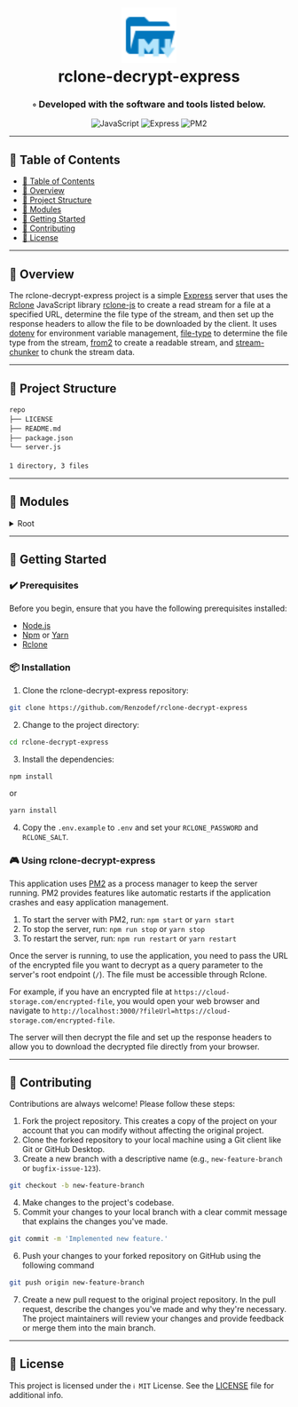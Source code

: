 
<div align="center">
<h1 align="center">
<img src="https://raw.githubusercontent.com/PKief/vscode-material-icon-theme/ec559a9f6bfd399b82bb44393651661b08aaf7ba/icons/folder-markdown-open.svg" width="100" />
<br>rclone-decrypt-express
</h1>
<h3>◦ Developed with the software and tools listed below.</h3>

<p align="center">
<img src="https://img.shields.io/badge/JavaScript-F7DF1E.svg?style&logo=JavaScript&logoColor=black" alt="JavaScript" />
<img src="https://img.shields.io/badge/Express-000000.svg?style&logo=Express&logoColor=white" alt="Express" />
<img src="https://img.shields.io/badge/PM2-2B037A.svg?style&logo=PM2&logoColor=white" alt="PM2" />
</div>

---

## 📒 Table of Contents
- [📒 Table of Contents](#-table-of-contents)
- [📍 Overview](#-overview)
- [📂 Project Structure](#project-structure)
- [🧩 Modules](#modules)
- [🚀 Getting Started](#-getting-started)
- [🤝 Contributing](#-contributing)
- [📄 License](#-license)

---


## 📍 Overview

The rclone-decrypt-express project is a simple [Express](https://expressjs.com/) server that uses the [Rclone](https://rclone.org/) JavaScript library [rclone-js](https://www.npmjs.com/package/rclone) to create a read stream for a file at a specified URL, determine the file type of the stream, and then set up the response headers to allow the file to be downloaded by the client. It uses [dotenv](https://www.npmjs.com/package/dotenv) for environment variable management, [file-type](https://www.npmjs.com/package/file-type) to determine the file type from the stream, [from2](https://www.npmjs.com/package/from2) to create a readable stream, and [stream-chunker](https://www.npmjs.com/package/stream-chunker) to chunk the stream data.

---


## 📂 Project Structure


```bash
repo
├── LICENSE
├── README.md
├── package.json
└── server.js

1 directory, 3 files
```

---

## 🧩 Modules

<details closed><summary>Root</summary>

| File                                                                                | Summary                                                                                                                                                                                                                                                                                             |
| ---                                                                                 | ---                                                                                                                                                                                                                                                                                                 |
| [server.js](https://github.com/Renzodef/rclone-decrypt-express/blob/main/server.js) | This code snippet is an Express server that handles file downloads. It uses Rclone to securely retrieve files from a given URL. It determines the file's MIME type, sets the appropriate headers, and streams the file to the client. It also checks for valid URLs and authentication credentials. |

</details>

---

## 🚀 Getting Started

### ✔️ Prerequisites

Before you begin, ensure that you have the following prerequisites installed:
- [Node.js](https://nodejs.org/)
- [Npm](https://www.npmjs.com/) or [Yarn](https://yarnpkg.com/)
- [Rclone](https://rclone.org/)

### 📦 Installation

1. Clone the rclone-decrypt-express repository:
```sh
git clone https://github.com/Renzodef/rclone-decrypt-express
```

2. Change to the project directory:
```sh
cd rclone-decrypt-express
```

3. Install the dependencies:
```sh
npm install
```
or
```sh
yarn install
```

4. Copy the `.env.example` to `.env` and set your `RCLONE_PASSWORD` and `RCLONE_SALT`.

### 🎮 Using rclone-decrypt-express

This application uses [PM2](https://pm2.keymetrics.io/) as a process manager to keep the server running. PM2 provides features like automatic restarts if the application crashes and easy application management.

1. To start the server with PM2, run: `npm start` or `yarn start`
2. To stop the server, run: `npm run stop` or `yarn stop`
3. To restart the server, run: `npm run restart` or `yarn restart`

Once the server is running, to use the application, you need to pass the URL of the encrypted file you want to decrypt as a query parameter to the server's root endpoint (`/`). The file must be accessible through Rclone.

For example, if you have an encrypted file at `https://cloud-storage.com/encrypted-file`, you would open your web browser and navigate to `http://localhost:3000/?fileUrl=https://cloud-storage.com/encrypted-file`.

The server will then decrypt the file and set up the response headers to allow you to download the decrypted file directly from your browser. 

---

## 🤝 Contributing

Contributions are always welcome! Please follow these steps:
1. Fork the project repository. This creates a copy of the project on your account that you can modify without affecting the original project.
2. Clone the forked repository to your local machine using a Git client like Git or GitHub Desktop.
3. Create a new branch with a descriptive name (e.g., `new-feature-branch` or `bugfix-issue-123`).
```sh
git checkout -b new-feature-branch
```
4. Make changes to the project's codebase.
5. Commit your changes to your local branch with a clear commit message that explains the changes you've made.
```sh
git commit -m 'Implemented new feature.'
```
6. Push your changes to your forked repository on GitHub using the following command
```sh
git push origin new-feature-branch
```
7. Create a new pull request to the original project repository. In the pull request, describe the changes you've made and why they're necessary.
The project maintainers will review your changes and provide feedback or merge them into the main branch.

---

## 📄 License

This project is licensed under the `ℹ️ MIT` License. See the [LICENSE](https://github.com/Renzodef/rclone-decrypt-express/blob/main/LICENSE) file for additional info.
